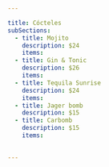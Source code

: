 ```yaml
---

title: Cócteles
subSections:
  - title: Mojito
    description: $24
    items:
  - title: Gin & Tonic
    description: $26
    items:
  - title: Tequila Sunrise
    description: $24
    items:
  - title: Jager bomb
    description: $15
  - title: Carbomb
    description: $15
    items:

    
---
```


